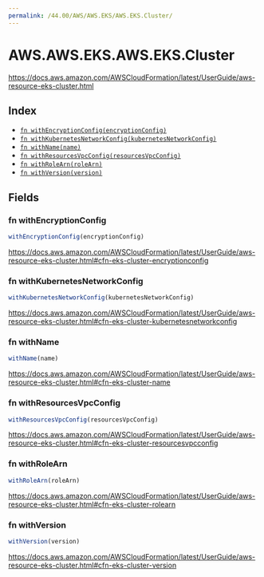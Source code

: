 ```yaml
---
permalink: /44.00/AWS/AWS.EKS/AWS.EKS.Cluster/
---
```


# AWS.AWS.EKS.AWS.EKS.Cluster

https://docs.aws.amazon.com/AWSCloudFormation/latest/UserGuide/aws-resource-eks-cluster.html

## Index

* [`fn withEncryptionConfig(encryptionConfig)`](#fn-withencryptionconfig)
* [`fn withKubernetesNetworkConfig(kubernetesNetworkConfig)`](#fn-withkubernetesnetworkconfig)
* [`fn withName(name)`](#fn-withname)
* [`fn withResourcesVpcConfig(resourcesVpcConfig)`](#fn-withresourcesvpcconfig)
* [`fn withRoleArn(roleArn)`](#fn-withrolearn)
* [`fn withVersion(version)`](#fn-withversion)

## Fields

### fn withEncryptionConfig

```ts
withEncryptionConfig(encryptionConfig)
```

https://docs.aws.amazon.com/AWSCloudFormation/latest/UserGuide/aws-resource-eks-cluster.html#cfn-eks-cluster-encryptionconfig

### fn withKubernetesNetworkConfig

```ts
withKubernetesNetworkConfig(kubernetesNetworkConfig)
```

https://docs.aws.amazon.com/AWSCloudFormation/latest/UserGuide/aws-resource-eks-cluster.html#cfn-eks-cluster-kubernetesnetworkconfig

### fn withName

```ts
withName(name)
```

https://docs.aws.amazon.com/AWSCloudFormation/latest/UserGuide/aws-resource-eks-cluster.html#cfn-eks-cluster-name

### fn withResourcesVpcConfig

```ts
withResourcesVpcConfig(resourcesVpcConfig)
```

https://docs.aws.amazon.com/AWSCloudFormation/latest/UserGuide/aws-resource-eks-cluster.html#cfn-eks-cluster-resourcesvpcconfig

### fn withRoleArn

```ts
withRoleArn(roleArn)
```

https://docs.aws.amazon.com/AWSCloudFormation/latest/UserGuide/aws-resource-eks-cluster.html#cfn-eks-cluster-rolearn

### fn withVersion

```ts
withVersion(version)
```

https://docs.aws.amazon.com/AWSCloudFormation/latest/UserGuide/aws-resource-eks-cluster.html#cfn-eks-cluster-version